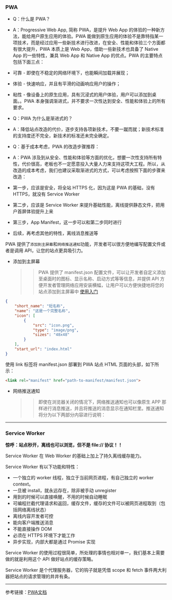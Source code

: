 ### PWA

- Q：什么是 PWA？
- A：Progressive Web App, 简称 PWA，是提升 Web App 的体验的一种新方法，能给用户原生应用的体验。PWA 能做到原生应用的体验不是靠特指某一项技术，而是经过应用一些新技术进行改进，在安全、性能和体验三个方面都有很大提升，PWA 本质上是 Web App，借助一些新技术也具备了 Native App 的一些特性，兼具 Web App 和 Native App 的优点。PWA 的主要特点包括下面三点：
 - 可靠 - 即使在不稳定的网络环境下，也能瞬间加载并展现；
 - 体验 - 快速响应，并且有平滑的动画响应用户的操作；
 - 粘性 - 像设备上的原生应用，具有沉浸式的用户体验，用户可以添加到桌面。。PWA 本身强调渐进式，并不要求一次性达到安全、性能和体验上的所有要求。

- Q：PWA 为什么是渐进式的？
- A：降低站点改造的代价，逐步支持各项新技术，不要一蹴而就；新技术标准的支持度还不完全，新技术的标准还未完全确定。

- Q：基于成本考虑，PWA 的改造步骤推荐：
- A：PWA 涉及到从安全、性能和体验等方面的优化，想要一次性支持所有特性，代价很高，老板也不一定愿意投入大量人力来支持这项大工程。所以，从改造的成本考虑，我们也建议采取渐进式的方式，可以考虑按照下面的步骤来改造：
 - 第一步，应该是安全，将全站 HTTPS 化，因为这是 PWA 的基础，没有 HTTPS，就没有 Service Worker
 - 第二步，应该是 Service Worker 来提升基础性能，离线提供静态文件，把用户首屏体验提升上来
 - 第三步，App Manifest，这一步可以和第二步同时进行
 - 后续，再考虑其他的特性，离线消息推送等

PWA 提供了```添加到主屏幕```和```网络推送通知```功能，开发者可以很方便地编写配置文件或者是调用 API，让您的站点更具吸引力。
 - 添加到主屏幕
    >> PWA 提供了 manifest.json 配置文件，可以让开发者自定义添加至桌面时的图标、显示名称、启动方式等等信息，并提供 API 方便开发者管理网络应用安装横幅，让用户可以方便快捷地将您的站点添加到主屏幕中 [使用入门](https://lavas.baidu.com/pwa/engage-retain-users/add-to-home-screen/introduction)

```JSON
{
    "short_name": "短名称",
    "name": "这是一个完整名称",
    "icon": [
        {
            "src": "icon.png",
            "type": "image/png",
            "sizes": "48x48"
        }
    ],
    "start_url": "index.html"
}

```

使用 link 标签将 manifest.json 部署到 PWA 站点 HTML 页面的头部，如下所示：

```html
<link rel="manifest" href="path-to-manifest/manifest.json">
```

 - 网络推送通知
    >> 即使在浏览器关闭的情况下，网络推送通知也可以像原生 APP 那样进行消息推送，并且将推送的消息显示在通知栏里。推送通知将分为以下两部分内容进行说明：


----

### Service Worker

**惊呼：站点秒开，离线也可以浏览，但不是 file:// 协议！！**

Service Worker 在 Web Worker 的基础上加上了持久离线缓存能力。

Service Worker 有以下功能和特性：
 - 一个独立的 worker 线程，独立于当前网页进程，有自己独立的 worker context。
 - 一旦被 install，就永远存在，除非被手动 unregister
 - 用到的时候可以直接唤醒，不用的时候自动睡眠
 - 可编程拦截代理请求和返回，缓存文件，缓存的文件可以被网页进程取到（包括网络离线状态）
 - 离线内容开发者可控
 - 能向客户端推送消息
 - 不能直接操作 DOM
 - 必须在 HTTPS 环境下才能工作
 - 异步实现，内部大都是通过 Promise 实现

Service Worker 的使用过程很简单，所处理的事情也相对单一，我们基本上需要做的就是利用这个 API 做好站点的缓存策略。

Service Worker 是个代理服务器，它的钩子就是凭借 scope 和 fetch 事件两大利器把站点的请求管理的井井有条。






----

参考链接：[PWA文档](https://lavas.baidu.com/pwa/README)

